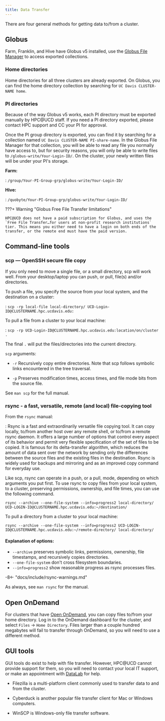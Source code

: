 ```yaml
---
title: Data Transfer
---
```


There are four general methods for getting data to/from a cluster.

## Globus

Farm, Franklin, and Hive have Globus v5 installed, use the [Globus File Manager](https://app.globus.org/) to access
exported collections.

### Home directories

Home directories for all three clusters are already exported. On Globus, you can find the home directory collection by
searching for `UC Davis CLUSTER-NAME home`.

### PI directories

Because of the way Globus v5 works, each PI directory must be exported manually by HPC@UCD staff. If you need a PI
directory exported, please contact HPC support and CC your PI for approval.

Once the PI group directory is exported, you can find it by searching for a collection named
`UC Davis CLUSTER-NAME PI-share-name`. In the Globus File Manager for that collection, you will be able to read any file
you normally have access to, but for security reasons, you will only be able to write files to
`/globus-write/Your-Login-ID/`. On the cluster, your newly written files will be under your PI's storage.

**Farm:**

: `/group/Your-PI-Group-grp/globus-write/Your-Login-ID/`

**Hive:**

: `/quobyte/Your-PI-Group-grp/globus-write/Your-Login-ID/`

???+ Warning "Globus Free File Transfer limitations"

    HPC@UCD does not have a paid subscription for Globus, and uses the `Free File Transfer…for users at non-profit research institutions` tier. This means you either need to have a login on both ends of the transfer, or the remote end must have the paid version.

## Command-line tools

### scp — OpenSSH secure file copy

If you only need to move a single file, or a small directory, scp will work well. From your desktop/laptop you can push,
or pull, file(s) and/or directories.

To push a file, you specify the source from your local system, and the destination on a cluster:

: `scp -rp local-file local-directory/ UCD-Login-ID@CLUSTERNAME.hpc.ucdavis.edu:`

To pull a file from a cluster to your local machine:

: `scp -rp UCD-Login-ID@CLUSTERNAME.hpc.ucdavis.edu:location/on/cluster .`

The final `.` will put the files/directories into the current directory.

`scp` arguments:

-   `-r` Recursively copy entire directories. Note that scp follows symbolic links encountered in the tree traversal.

-   `-p` Preserves modification times, access times, and file mode bits from the source file.

See `man scp` for the full manual.

### rsync - a fast, versatile, remote (and local) file-copying tool

From the `rsync` manual:

: Rsync is a fast and extraordinarily versatile file copying tool. It can copy locally, to/from another host over any
remote shell, or to/from a remote rsync daemon. It offers a large number of options that control every aspect of its
behavior and permit very flexible specification of the set of files to be copied. It is famous for its delta-transfer
algorithm, which reduces the amount of data sent over the network by sending only the differences between the source
files and the existing files in the destination. Rsync is widely used for backups and mirroring and as an improved copy
command for everyday use.

Like scp, rsync can operate in a push, or a pull, mode, depending on which arguments you put first. To use rsync to copy
files from your local system, to a cluster, preserving permissions, ownership, and file times, you can use the following
command.

`rsync --archive --one-file-system --info=progress2 local-directory/ UCD-LOGIN-ID@CLUSTERNAME.hpc.ucdavis.edu:~/destination/`

To pull a directory from a cluster to your local machine:

`rsync --archive --one-file-system --info=progress2 UCD-LOGIN-ID@CLUSTERNAME.hpc.ucdavis.edu:~/remote-directory/ local-directory/`

#### Explanation of options:

-   `--archive` preserves symbolic links, permissions, ownership, file timestamps, and recursively copies directories.
-   `--one-file-system` don't cross filesystem boundaries.
-   `--info=progress2` show reasonable progress as rsync processes files.

-8<- "docs/include/rsync-warnings.md"

As always, see `man rsync` for the manual.

## Open OnDemand

For clusters that have [Open OnDemand](/software/ondemand/), you can copy files to/from your home directory. Log in to
the OnDemand dashboard for the cluster, and select `Files` -> `Home Directory`. Files larger than a couple hundred
megabytes will fail to transfer through OnDemand, so you will need to use a different method.

## GUI tools

GUI tools do exist to help with file transfer. However, HPC@UCD cannot provide support for them, so you will need to
contact your local IT support, or make an appointment with [DataLab](/#additional-information) for help.

-   Filezilla is a multi-platform client commonly used to transfer data to and from the cluster.

-   Cyberduck is another popular file transfer client for Mac or Windows computers.

-   WinSCP is Windows-only file transfer software.

